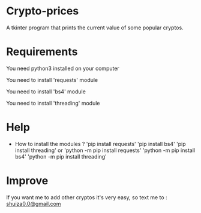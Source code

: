 # Crypto-prices
A tkinter program that prints the current value of some popular cryptos.


# Requirements 

You need python3 installed on your computer

You need to install 'requests' module

You need to install 'bs4' module

You need to install 'threading' module


# Help 

- How to install the modules ? 
    'pip install requests'
    'pip install bs4'
    'pip install threading'
 or
    'python -m pip install requests'
    'python -m pip install bs4'
    'python -m pip install threading'
    
    
    
# Improve 

If you want me to add other cryptos it's very easy, so text me to : shuiza0.0@gmail.com 

